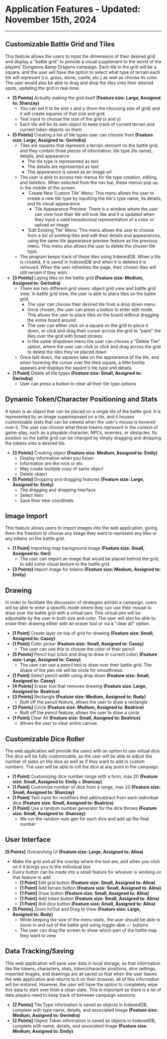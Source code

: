 # Application Features - Updated: November 15th, 2024
---
## Customizable Battle Grid and Tiles

This feature allows the users to input the dimensions of their desired grid and display a "battle grid" to provide a visual supplement to the world of the players' Dungeons &amp Dragons campaign. Each tile in the grid will be a square, and the user will have the option to select what type of terrain each tile will represent (i.e. grass, stone, castle, etc.) as well as choose its color. The user would also be able to drag and drop the tiles onto their desired spots, updating the grid in real-time.
- **[5 Points]** Actually making the grid itself **(Feature size: Large, Assigned to: Shanzay)**
  - You can set it to be size x and y (from the choosing size of grid) and it will create squares of that size and grid. 
  - Text input to choose the size of the grid (x and y)
  - Each tile will be its own object to keep track of current terrain and current token objects on them
- **[5 Points]** Creating a list of tile types user can choose from **(Feature size: Large, Assigned to: Gerindra)**
  - Tiles are squares that represent a terrain element on the battle grid, and they contain three pieces of information: tile type (its name), details, and appearance
    - The tile type is represented as text
    - The details are represented as text
    - The appearance is saved as an image url
  - The user is able to access two menus for tile type creation, editing, and deletion. When selected from the nav bar, these menus pop up in the middle of the screen.
    - 'Create New Custom Tile' Menu: This menu allows the user to create a new tile type by inputting the tile's type name, its details, and its visual appearance
      - Tile Appearance Preview: There is a window where the user can view how their tile will look like and it is updated when they input a valid hexadecimal representation of a color or upload an image
    - 'Edit Existing Tile' Menu: This menu allows the user to choose from a list of existing tiles and edit their details and appearances, using the same tile appearance preview feature as the previous menu. This menu also allows the user to delete the chosen tile type.
  - The program keeps track of these tiles using IndexedDB. When a tile is created, it is saved in IndexedDB and when it is deleted it is removed. When the user refreshes the page, their chosen tiles will still remain if they wish.
- **[3 Points]** Laying tiles on the battle grid **(Feature size: Medium, Assigned to: Gerindra)**
  - There are two different grid views: object grid view and battle grid view. In battle grid view, the user is able to place tiles on the battle grid.
    - The user can choose their desired tile from a drop down menu
    - Once chosen, the user can press a button to enter edit mode. This allows the user to place tiles on the board without dragging the entire board around.
    - The user can either click on a square on the grid to place it down, or click and drag their cursor across the grid to "paint" the tiles over the grid with broad strokes
    - In the same dropdown menu the user can choose a "Delete Tile" option, where the user can click or click and drag across the grid to delete the tiles they've placed down
  - Once laid down, the squares take on the appearance of the tile, and when hovering the cursor over the tiled square, a little tooltip appears and displays the square's tile type and details
- **[1 Point]** Delete all tile types **(Feature size: Small, Assigned to: Gerindra)**
  - User can press a button to clear all their tile type options

## Dynamic Token/Character Positioning and Stats

A token is an object that can be placed on a single tile of the battle grid. It is represented by an image superimposed on a tile, and it houses customizable stats that can be viewed when the user's mouse is hovered over it. The user can choose what these tokens represent in the context of game-play, such as a playable character, NPCs, enemies, or obstacles. Its position on the battle grid can be changed by simply dragging and dropping the tokens onto a desired tile.

- **[3 Points]** Creating object **(Feature size: Medium, Assigned to: Emily)**
  - Display information when you hover
  - Information are like rock or etc
  - May create multiple copy of same object
  - Delete object
- **[5 Points]** Dropping and dragging features **(Feature size: Large, Assigned to: Emily)**
  - The dragging and dropping interface
  - Select item
  - Save their new coordinate

## Image Import

This feature allows users to import images into the web application, giving them the freedom to choose any image they want to represent any tiles or any tokens on the battle grid. 
- **[1 Point]** Importing map background image **(Feature size: Small, Assigned to: Geri)**
  - The user can import an image that would be placed behind the grid, to add some visual texture to the battle grid
- **[3 Points]** Import image for tokens **(Feature size: Medium, Assigned to: Emily)**

## Drawing 

In order to facilitate the discussion of strategies amidst a campaign, users will be able to enter a specific mode where they can use their mouse to draw over the battle grid with a virtual pen. This virtual pen will be adjustable by the user in both size and color. The user will also be able to erase their drawing either with an eraser tool or via a "clear all" option.

- **[1 Point]** Create layer on top of grid for drawing **(Feature size: Small, Assigned to: Casey)**
- **[1 Point]** Color picker **(Feature size: Small, Assigned to: Casey)**
  - The user can use this to choose the color of their pencil
- **[5 Points]** Pencil tool (click and drag to draw in current color) **(Feature size: Large, Assigned to: Casey)**
  - The user can use a pencil tool to draw over their battle grid. The shape of the pen nib will be circle for smoothness.
- **[1 Point]** Select pencil width using drop down **(Feature size: Small, Assigned to: Casey)**
- **[4 Points]** Eraser tool that removes drawing **(Feature size: Large, Assigned to: Beatrice)**
- **[3 Points]** Rectangle **(Feature size: Medium, Assigned to: Rudy)**
  - Built off the pencil feature, allows the user to draw a rectangle
- **[3 Points]** Circle **(Feature size: Medium, Assigned to: Beatrice)**
  - Built off the pencil feature, allows the user to draw a circle
- **[1 Point]** Clear All **(Feature size: Small, Assigned to: Beatrice)**
  - Allows the user to clear entire canvas

## Customizable Dice Roller

The web application will provide the users with an option to use virtual dice. The dice will be fully customizable, as the user will be able to adjust the number of sides on the dice as well as if they want to add in custom numbers. The user will be able to roll the dice at any point in the campaign.

- **[1 Point]** Customizing dice number range with a form, max 20 **(Feature size: Small, Assigned to: Emily + Shanzay)**
- **[1 Point]** Customize number of dice from a range, max 20 **(Feature size: Small, Assigned to: Shanzay)**
- **[1 Point]** Text input for modifiers that add/subtract from each individual dice **(Feature size: Small, Assigned to: Beatrice)**
- **[1 Point]** Use a random number generator for the dice throws **(Feature size: Small, Assigned to: Shanzay)**
  - We run the random num gen for each dice and add up the final number

## User Interface
**[5 Points]** Overarching UI **(Feature size: Large, Assigned to: Alina)**
- Make the grid and all the overlay where the tool are, and when you click on it it brings you to the individual box
- Every button can be made into a small feature for whoever is working on that feature to add 
  - **[1 Point]** Edit grid button **(Feature size: Small, Assigned to: Alina)**
  - **[1 Point]** Add terrain button **(Feature size: Small, Assigned to: Alina)**
  - **[1 Point]** Draw button **(Feature size: Small, Assigned to: Alina)**
  - **[1 Point]** Add token button **(Feature size: Small, Assigned to: Alina)**
  - **[1 Point]** Roll dice button **(Feature size: Small, Assigned to: Alina)**
- **[5 Points]** Zoom In/Out and Drag to View **(Feature size: Large, Assigned to: Rudy)**
  - While keeping the size of the menu static, the user should be able to zoom in and out of the battle grid using toggle-able +- buttons
  - The user can drag the screen to show which part of the battle map they want to view

## Data Tracking/Saving

This web application will save user data in local storage, so that information like the tokens, characters, stats, token/character positions, dice settings, imported images, and drawings are all saved so that when the user leaves the web application and returns to it on their browser, all of this information will be restored. However, the user will have the option to completely wipe this data to start over from a clean slate. This is important as there is a lot of data players need to keep track of between campaign sessions.
  - **[2 Points]** Tile Type information is saved as objects in IndexedDB, complete with type name, details, and associated image **(Feature size: Medium, Assigned to: Gerindra)**
  - **[2 Points]** Object Token information is saved as objects in IndexedDB, complete with name, details, and associated image **(Feature size: Medium, Assigned to: Emily)**

